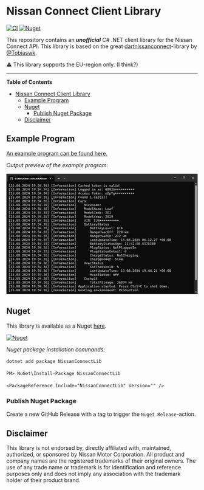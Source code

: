 # Nissan Connect Client Library

[![CI](https://github.com/hagronnestad/nissan-connect-dotnet/workflows/Nuget%20Release/badge.svg)](https://github.com/hagronnestad/nissan-connect-dotnet/actions/workflows/main.yml) [![Nuget](https://img.shields.io/nuget/v/NissanConnectLib)](https://www.nuget.org/packages/NissanConnectLib)

This repository contains an ***unofficial*** C# .NET client library for the Nissan Connect API. This library is based on the great [dartnissanconnect](https://gitlab.com/tobiaswkjeldsen/dartnissanconnect)-library by [@Tobiaswk](https://github.com/Tobiaswk).

⚠️ This library supports the EU-region only. (I think?)

---

**Table of Contents**

- [Nissan Connect Client Library](#nissan-connect-client-library)
  - [Example Program](#example-program)
  - [Nuget](#nuget)
    - [Publish Nuget Package](#publish-nuget-package)
  - [Disclaimer](#disclaimer)


## Example Program

[An example program can be found here.](NissanConnect/NissanConnectLib.Example/)

*Output preview of the example program:*

![](Screenshots/02-example-output-2.png)


## Nuget

This library is available as a Nuget [here](https://www.nuget.org/packages/NissanConnectLib).

[![Nuget](https://img.shields.io/nuget/v/NissanConnectLib)](https://www.nuget.org/packages/NissanConnectLib)

*Nuget package installation commands:*
```
dotnet add package NissanConnectLib 

PM> NuGet\Install-Package NissanConnectLib

<PackageReference Include="NissanConnectLib" Version="" />
```


### Publish Nuget Package
Create a new GitHub Release with a tag to trigger the `Nuget Release`-action.


## Disclaimer
This library is not endorsed by, directly affiliated with, maintained, authorized, or sponsored by Nissan Motor Corporation. All product and company names are the registered trademarks of their original owners. The use of any trade name or trademark is for identification and reference purposes only and does not imply any association with the trademark holder of their product brand.
